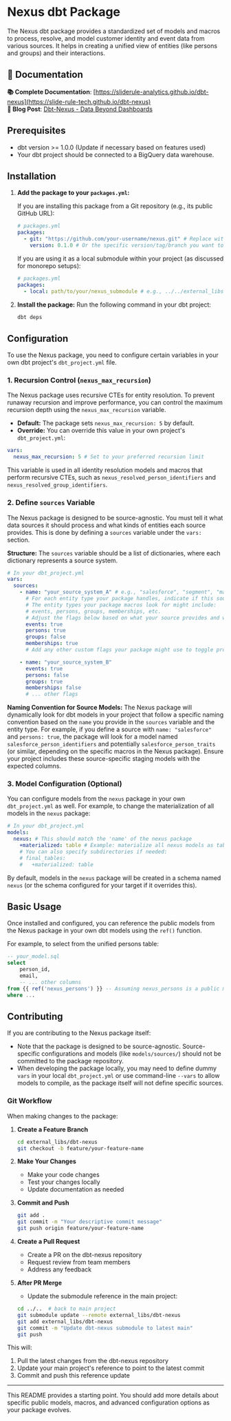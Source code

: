 # Nexus dbt Package

The Nexus dbt package provides a standardized set of models and macros to
process, resolve, and model customer identity and event data from various
sources. It helps in creating a unified view of entities (like persons and
groups) and their interactions.

## 📖 Documentation

**📚 Complete Documentation**:
[https://sliderule-analytics.github.io/dbt-nexus](https://slide-rule-tech.github.io/dbt-nexus)  
**📖 Blog Post**:
[Dbt-Nexus - Data Beyond Dashboards](https://www.slideruleanalytics.com/blog/dbt-nexus-data-beyond-dashboards)

## Prerequisites

- dbt version >= 1.0.0 (Update if necessary based on features used)
- Your dbt project should be connected to a BigQuery data warehouse.

## Installation

1.  **Add the package to your `packages.yml`:**

    If you are installing this package from a Git repository (e.g., its public
    GitHub URL):

    ```yaml
    # packages.yml
    packages:
      - git: "https://github.com/your-username/nexus.git" # Replace with the actual Git URL
        version: 0.1.0 # Or the specific version/tag/branch you want to use
    ```

    If you are using it as a local submodule within your project (as discussed
    for monorepo setups):

    ```yaml
    # packages.yml
    packages:
      - local: path/to/your/nexus_submodule # e.g., ../../external_libs/nexus
    ```

2.  **Install the package:** Run the following command in your dbt project:
    ```bash
    dbt deps
    ```

## Configuration

To use the Nexus package, you need to configure certain variables in your own
dbt project's `dbt_project.yml` file.

### 1. Recursion Control (`nexus_max_recursion`)

The Nexus package uses recursive CTEs for entity resolution. To prevent runaway
recursion and improve performance, you can control the maximum recursion depth
using the `nexus_max_recursion` variable.

- **Default:** The package sets `nexus_max_recursion: 5` by default.
- **Override:** You can override this value in your own project's
  `dbt_project.yml`:

```yaml
vars:
  nexus_max_recursion: 5 # Set to your preferred recursion limit
```

This variable is used in all identity resolution models and macros that perform
recursive CTEs, such as `nexus_resolved_person_identifiers` and
`nexus_resolved_group_identifiers`.

### 2. Define `sources` Variable

The Nexus package is designed to be source-agnostic. You must tell it what data
sources it should process and what kinds of entities each source provides. This
is done by defining a `sources` variable under the `vars:` section.

**Structure:** The `sources` variable should be a list of dictionaries, where
each dictionary represents a source system.

```yaml
# In your dbt_project.yml
vars:
  sources:
    - name: "your_source_system_A" # e.g., "salesforce", "segment", "manual_uploads"
      # For each entity type your package handles, indicate if this source provides it.
      # The entity types your package macros look for might include:
      # events, persons, groups, memberships, etc.
      # Adjust the flags below based on what your source provides and what nexus macros expect.
      events: true
      persons: true
      groups: false
      memberships: true
      # Add any other custom flags your package might use to toggle processing for a source.

    - name: "your_source_system_B"
      events: true
      persons: false
      groups: true
      memberships: false
      # ... other flags
```

**Naming Convention for Source Models:** The Nexus package will dynamically look
for dbt models in your project that follow a specific naming convention based on
the `name` you provide in the `sources` variable and the entity type. For
example, if you define a source with `name: "salesforce"` and `persons: true`,
the package will look for a model named `salesforce_person_identifiers` and
potentially `salesforce_person_traits` (or similar, depending on the specific
macros in the Nexus package). Ensure your project includes these source-specific
staging models with the expected columns.

### 3. Model Configuration (Optional)

You can configure models from the `nexus` package in your own `dbt_project.yml`
as well. For example, to change the materialization of all models in the `nexus`
package:

```yaml
# In your dbt_project.yml
models:
  nexus: # This should match the 'name' of the nexus package
    +materialized: table # Example: materialize all nexus models as tables
    # You can also specify subdirectories if needed:
    # final_tables:
    #   +materialized: table
```

By default, models in the `nexus` package will be created in a schema named
`nexus` (or the schema configured for your target if it overrides this).

## Basic Usage

Once installed and configured, you can reference the public models from the
Nexus package in your own dbt models using the `ref()` function.

For example, to select from the unified persons table:

```sql
-- your_model.sql
select
    person_id,
    email,
    -- ... other columns
from {{ ref('nexus_persons') }} -- Assuming nexus_persons is a public model
where ...
```

## Contributing

If you are contributing to the Nexus package itself:

- Note that the package is designed to be source-agnostic. Source-specific
  configurations and models (like `models/sources/`) should not be committed to
  the package repository.
- When developing the package locally, you may need to define dummy `vars` in
  your local `dbt_project.yml` or use command-line `--vars` to allow models to
  compile, as the package itself will not define specific sources.

### Git Workflow

When making changes to the package:

1. **Create a Feature Branch**

   ```bash
   cd external_libs/dbt-nexus
   git checkout -b feature/your-feature-name
   ```

2. **Make Your Changes**

   - Make your code changes
   - Test your changes locally
   - Update documentation as needed

3. **Commit and Push**

   ```bash
   git add .
   git commit -m "Your descriptive commit message"
   git push origin feature/your-feature-name
   ```

4. **Create a Pull Request**

   - Create a PR on the dbt-nexus repository
   - Request review from team members
   - Address any feedback

5. **After PR Merge**
   - Update the submodule reference in the main project:
   ```bash
   cd ../..  # back to main project
   git submodule update --remote external_libs/dbt-nexus
   git add external_libs/dbt-nexus
   git commit -m "Update dbt-nexus submodule to latest main"
   git push
   ```

This will:

1. Pull the latest changes from the dbt-nexus repository
2. Update your main project's reference to point to the latest commit
3. Commit and push this reference update

---

This README provides a starting point. You should add more details about
specific public models, macros, and advanced configuration options as your
package evolves.
